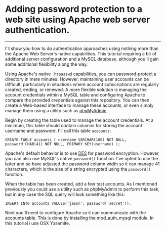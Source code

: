 # Adding password protection to a web site using Apache web server authentication.
--------------------------------------------------------------------------------

<p> I'll show you how to do authentication approaches using nothing more than the Apache Web Server's native capabilities. This tutorial requiring a bit of additional server configuration and a MySQL database, although you'll gain some additional flexibility along the way.</p>

<p>Using Apache's native <code>.htpasswd</code> capabilities, you can password-protect a directory in mere minutes. However, maintaining user accounts can be difficult, particularly in situations where account subscriptions are regularly created, ending, or renewed. A more flexible solution is managing the account credentials within a MySQL table and configuring Apache to compare the provided credentials against this repository. You can then create a Web-based interface to manage these accounts, or even simply manage them using a utility such as <a href="http://www.phpmyadmin.net/home_page/index.php">phpMyAdmin</a>.</p>

<p>Begin by creating the table used to manage the account credentials. At a minimum, this table should contain columns for storing the account username and password. I'll call this table <code>accounts</code>:</p>

<code>CREATE TABLE accounts ( username VARCHAR(100) NOT NULL, password CHAR(41) NOT NULL, PRIMARY KEY(username) );</code>

<p>Apache's default behavior is to use <a href="http://webopedia.com/TERM/D/DES.html">DES</a> for password encryption. However, you can also use MySQL's native <code>password()</code> function. I've opted to use the latter and so have adjusted the password column width so it can manage 41 characters, which is the size of a string encrypted using the <code>password()</code> function.</p>

<p>When the table has been created, add a few test accounts. As I mentioned previously you could use a utility such as phpMyAdmin to perform this task, but in any case the SQL query will look something like this:</p>

<code>INSERT INTO accounts VALUES('jason', password('secret')); </code>

<p>Next you'll need to configure Apache so it can communicate with the accounts table. This is done by installing the mod_auth_mysql module. In this tutorial i use OSX Yosemite.</p>

